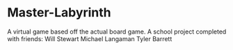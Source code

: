 # Master-Labyrinth
A virtual game based off the actual board game.
A school project completed with friends:
Will Stewart
Michael Langaman
Tyler Barrett 
